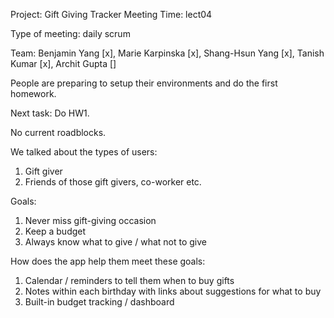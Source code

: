 Project: Gift Giving Tracker
Meeting Time: lect04

Type of meeting: daily scrum

Team: Benjamin Yang [x], Marie Karpinska [x], Shang-Hsun Yang [x], Tanish Kumar [x], Archit Gupta []

People are preparing to setup their environments and do the first homework.

Next task: Do HW1.

No current roadblocks.

We talked about the types of users: 
1. Gift giver
2. Friends of those gift givers, co-worker etc.

Goals:
1. Never miss gift-giving occasion
2. Keep a budget
3. Always know what to give / what not to give 

How does the app help them meet these goals:
1. Calendar / reminders to tell them when to buy gifts
2. Notes within each birthday with links about suggestions for what to buy
3. Built-in budget tracking / dashboard
